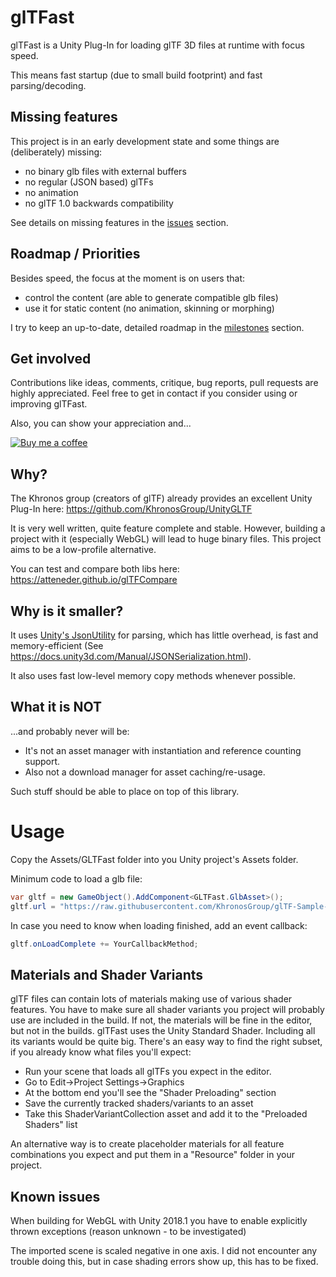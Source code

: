 # glTFast

glTFast is a Unity Plug-In for loading glTF 3D files at runtime with focus speed.

This means fast startup (due to small build footprint) and fast parsing/decoding.

## Missing features

This project is in an early development state and some things are (deliberately) missing:

* no binary glb files with external buffers
* no regular (JSON based) glTFs
* no animation
* no glTF 1.0 backwards compatibility

See details on missing features in the [issues](https://github.com/atteneder/glTFast/issues) section.

## Roadmap / Priorities

Besides speed, the focus at the moment is on users that:

* control the content (are able to generate compatible glb files)
* use it for static content (no animation, skinning or morphing)

I try to keep an up-to-date, detailed roadmap in the [milestones](https://github.com/atteneder/glTFast/milestones)
 section.

## Get involved

Contributions like ideas, comments, critique, bug reports, pull requests are highly appreciated. Feel free to get in contact if you consider using or improving glTFast.

Also, you can show your appreciation and...

[![Buy me a coffee](https://az743702.vo.msecnd.net/cdn/kofi1.png?v=0)](https://ko-fi.com/C0C3BW7G)

## Why?
The Khronos group (creators of glTF) already provides an excellent Unity Plug-In here:
https://github.com/KhronosGroup/UnityGLTF

It is very well written, quite feature complete and stable. However, building a project with it (especially WebGL) will lead to huge binary files.
This project aims to be a low-profile alternative.

You can test and compare both libs here:
https://atteneder.github.io/glTFCompare

## Why is it smaller?
It uses [Unity's JsonUtility](https://docs.unity3d.com/ScriptReference/JsonUtility.html) for parsing, which has little overhead, is fast and memory-efficient (See https://docs.unity3d.com/Manual/JSONSerialization.html).

It also uses fast low-level memory copy methods whenever possible.

## What it is NOT
...and probably never will be:
* It's not an asset manager with instantiation and reference counting support. 
* Also not a download manager for asset caching/re-usage.

Such stuff should be able to place on top of this library.

# Usage
Copy the Assets/GLTFast folder into you Unity project's Assets folder.

Minimum code to load a glb file:

```C#
var gltf = new GameObject().AddComponent<GLTFast.GlbAsset>();
gltf.url = "https://raw.githubusercontent.com/KhronosGroup/glTF-Sample-Models/master/2.0/Duck/glTF-Binary/Duck.glb";
```

In case you need to know when loading finished, add an event callback:

```C#
gltf.onLoadComplete += YourCallbackMethod;
```

## Materials and Shader Variants
glTF files can contain lots of materials making use of various shader features. You have to make sure all shader variants you project will probably use are included in the build. If not, the materials will be fine in the editor, but not in the builds.
glTFast uses the Unity Standard Shader. Including all its variants would be quite big. There's an easy way to find the right subset, if you already know what files you'll expect:
* Run your scene that loads all glTFs you expect in the editor.
* Go to Edit->Project Settings->Graphics
* At the bottom end you'll see the "Shader Preloading" section
* Save the currently tracked shaders/variants to an asset
* Take this ShaderVariantCollection asset and add it to the "Preloaded Shaders" list

An alternative way is to create placeholder materials for all feature combinations you expect and put them in a "Resource" folder in your project.

## Known issues
When building for WebGL with Unity 2018.1 you have to enable explicitly thrown exceptions (reason unknown - to be investigated)

The imported scene is scaled negative in one axis. I did not encounter any trouble doing this, but in case shading errors show up, this has to be fixed.
